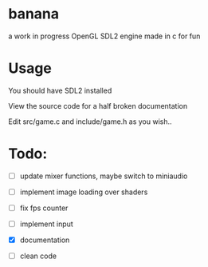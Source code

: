 # banana
a work in progress OpenGL SDL2 engine made in c for fun

# Usage
<p>You should have SDL2 installed</p>

<p>View the source code for a half broken documentation</p>
<p>Edit src/game.c and include/game.h as you wish..</p>

# Todo:
- [ ] update mixer functions, maybe switch to miniaudio
- [ ] implement image loading over shaders
- [ ] fix fps counter
- [ ] implement input
- [x] documentation
- [ ] clean code 

